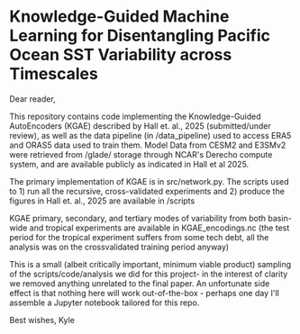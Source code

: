 # Knowledge-Guided Machine Learning for Disentangling Pacific Ocean SST Variability across Timescales

Dear reader, 

This repository contains code implementing the Knowledge-Guided AutoEncoders (KGAE) described by Hall et. al., 2025 (submitted/under review), as well as the data pipeline (in /data_pipeline) used to access ERA5 and ORAS5 data used to train them. Model Data from CESM2 and E3SMv2 were retrieved from /glade/ storage through NCAR's Derecho compute system, and are available publicly as indicated in Hall et al 2025. 

The primary implementation of KGAE is in src/network.py. The scripts used to 1) run all the recursive, cross-validated experiments and 2) produce the figures in Hall et. al., 2025 are available in /scripts 

KGAE primary, secondary, and tertiary modes of variability from both basin-wide and tropical experiments are available in KGAE_encodings.nc (the test period for the tropical experiment suffers from some tech debt, all the analysis was on the crossvalidated training period anyway) 

This is a small (albeit critically important, minimum viable product) sampling of the scripts/code/analysis we did for this project- in the interest of clarity we removed anything unrelated to the final paper. An unfortunate side effect is that nothing here will work out-of-the-box - perhaps one day I'll assemble a Jupyter notebook tailored for this repo. 

Best wishes,
Kyle

